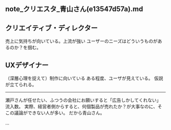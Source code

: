note_クリエスタ_青山さん(e13547d57a).md
---

## クリエイティブ・ディレクター
売上に気持ちが向いている。上流が強い
ユーザーのニーズはどういうものがあるのか？を掴む。

## UXデザイナー
（深層心理を捉えて）制作に向いている
ある程度、ユーザが見えている。
仮説が立てられる。


---
瀬戸さんが任せたい、ふつうの会社にお願いすると「広告しかしてくれない」
流入数。
実際、経営者側からすると、何個製品が売れたか？が大事なのに、そこの議論ができない人が多い。
だから青山さん。


...